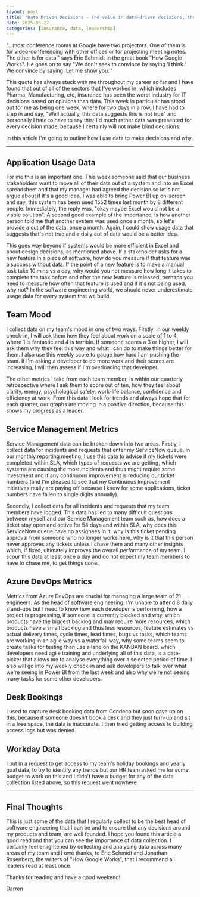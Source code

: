 ```yaml
---
layout: post
title: "Data Driven Decisions - The value in data-driven decisions, the data I collect and how I use it"
date: 2025-09-27
categories: [insurance, data, leadership]
---
```


"...most conference rooms at Google have two projectors. One of them is for video-conferencing with other offices or for projecting meeting notes. The other is for data." says Eric Schmidt in the great book "How Google Works". He goes on to say "We don't seek to convince by saying 'I think.' We convince by saying 'Let me show you.'"

This quote has always stuck with me throughout my career so far and I have found that out of all of the sectors that I've worked in, which includes Pharma, Manufacturing, etc, insurance has been the worst industry for IT decisions based on opinions than data. This week in particular has stood out for me as being one week, where for two days in a row, I have had to step in and say, "Well actually, this data suggests this is not true" and personally I hate to have to say this; I'd much rather data was presented for every decision made, because I certainly will not make blind decisions.

In this article I'm going to outline how I use data to make decisions and why.

---

## Application Usage Data

For me this is an important one. This week someone said that our business stakeholders want to move all of their data out of a system and into an Excel spreadsheet and that my manager had agreed the decision so let's not argue about if it's a good idea. I was able to bring Power BI up on-screen and say, this system has been used 1552 times last month by 8 different people. Immediately, the reply was, "okay maybe Excel would not be a viable solution". A second good example of the importance, is how another person told me that another system was used once a month, so let's provide a cut of the data, once a month. Again, I could show usage data that suggests that's not true and a daily cut of data would be a better idea.

This goes way beyond if systems would be more efficient in Excel and about design decisions, as mentioned above. If a stakeholder asks for a new feature in a piece of software, how do you measure if that feature was a success without data. If the point of a new feature is to make a manual task take 10 mins vs a day, why would you not measure how long it takes to complete the task before and after the new feature is released, perhaps you need to measure how often that feature is used and if it's not being used, why not? In the software engineering world, we should never underestimate usage data for every system that we build.

## Team Mood

I collect data on my team's mood in one of two ways. Firstly, in our weekly check-in, I will ask them how they feel about work on a scale of 1 to 4, where 1 is fantastic and 4 is terrible. If someone scores a 3 or higher, I will ask them why they feel this way and what I can do to make things better for them. I also use this weekly score to gauge how hard I am pushing the team. If I'm asking a developer to do more work and their scores are increasing, I will then assess if I'm overloading that developer.

The other metrics I take from each team member, is within our quarterly retrospective where I ask them to score out of ten, how they feel about clarity, energy, psychological safety, work-life balance, confidence and efficiency at work. From this data I look for trends and always hope that for each quarter, our graphs are moving in a positive direction, because this shows my progress as a leader.

## Service Management Metrics

Service Management data can be broken down into two areas. Firstly, I collect data for incidents and requests that enter my ServiceNow queue. In our monthly reporting meeting, I use this data to advise if my tickets were completed within SLA, which types of requests we are getting, which systems are causing the most incidents and thus might require some investment and if any continuous improvement is reducing our ticket numbers (and I'm pleased to see that my Continuous Improvement initiatives really are paying off because I know for some applications, ticket numbers have fallen to single digits annually).

Secondly, I collect data for all incidents and requests that my team members have logged. This data has led to many difficult questions between myself and our Service Management team such as, how does a ticket stay open and active for 54 days and within SLA, why does this ServiceNow queue have no assignees in it, why is this ticket pending approval from someone who no longer works here, why is it that this person never approves any tickets unless I chase them and many other insights which, if fixed, ultimately improves the overall performance of my team. I scour this data at least once a day and do not expect my team members to have to chase me, to get things done.

## Azure DevOps Metrics

Metrics from Azure DevOps are crucial for managing a large team of 21 engineers. As the head of software engineering, I'm unable to attend 8 daily stand-ups but I need to know how each developer is performing, how a project is progressing, if someone is currently blocked and why, which products have the biggest backlog and may require more resources, which products have a small backlog and thus less resources, feature estimates vs actual delivery times, cycle times, lead times, bugs vs tasks, which teams are working in an agile way vs a waterfall way, why some teams seem to create tasks for testing than use a lane on the KANBAN board, which developers need agile training and underlying all of this data, is a date-picker that allows me to analyse everything over a selected period of time. I also will go into my weekly check-in and ask developers to talk over what we're seeing in Power BI from the last week and also why we're not seeing many tasks for some other developers.

## Desk Bookings

I used to capture desk booking data from Condeco but soon gave up on this, because if someone doesn't book a desk and they just turn-up and sit in a free space, the data is inaccurate. I then tried getting access to building access logs but was denied.

## Workday Data

I put in a request to get access to my team's holiday bookings and yearly goal data, to try to identify any trends but our HR team asked me for some budget to work on this and I didn't have a budget for any of the data collection listed above, so this request went nowhere.

---

## Final Thoughts

This is just some of the data that I regularly collect to be the best head of software engineering that I can be and to ensure that any decisions around my products and team, are well founded. I hope you found this article a good read and that you can see the importance of data collection. I certainly feel enlightened by collecting and analysing data across many areas of my team and I owe thanks, to Eric Schmidt and Jonathan Rosenberg, the writers of "How Google Works", that I recommend all leaders read at least once.

Thanks for reading and have a good weekend!

Darren
